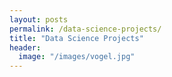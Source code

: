 ```yaml
---
layout: posts
permalink: /data-science-projects/
title: "Data Science Projects"
header:
  image: "/images/vogel.jpg"
---
```


